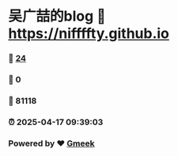# 吴广喆的blog :link: https://niffffty.github.io 
### :page_facing_up: [24](https://niffffty.github.io/tag.html) 
### :speech_balloon: 0 
### :hibiscus: 81118 
### :alarm_clock: 2025-04-17 09:39:03 
### Powered by :heart: [Gmeek](https://github.com/Meekdai/Gmeek)
